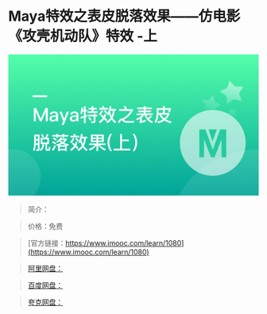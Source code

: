 # Maya特效之表皮脱落效果——仿电影《攻壳机动队》特效 -上

![img](../../assets/5fe443080001e8b305400304.jpg)

> 简介：

> 价格：免费

> [官方链接：https://www.imooc.com/learn/1080](https://www.imooc.com/learn/1080)

> [阿里网盘：]()

> [百度网盘：]()

> [夸克网盘：]()
